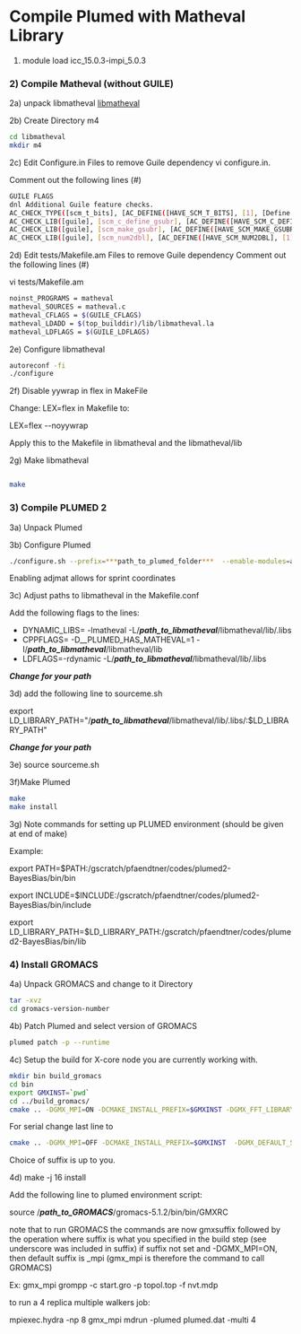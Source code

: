 # Compile Plumed with Matheval Library


1) module load icc_15.0.3-impi_5.0.3

### 2) Compile Matheval (without GUILE)
2a) unpack libmatheval
[libmatheval](http://hg.savannah.gnu.org/hgweb/libmatheval/)

2b) Create Directory m4
```bash
cd libmatheval
mkdir m4
```
2c) Edit Configure.in Files to remove Guile dependency
vi configure.in.

Comment out the following lines (#)

```bash
GUILE FLAGS
dnl Additional Guile feature checks.
AC_CHECK_TYPE([scm_t_bits], [AC_DEFINE([HAVE_SCM_T_BITS], [1], [Define to 1 if you have the `scm_t_bits` type.])], [], [#include <libguile.h>])
AC_CHECK_LIB([guile], [scm_c_define_gsubr], [AC_DEFINE([HAVE_SCM_C_DEFINE_GSUBR], [1], [Define to 1 if you have the `scm_c_define_gsubr` function.])], [], [$GUILE_LDFLAGS])
AC_CHECK_LIB([guile], [scm_make_gsubr], [AC_DEFINE([HAVE_SCM_MAKE_GSUBR], [1], [Define to 1 if you have the `scm_make_gsubr` function.])], [], [$GUILE_LDFLAGS])
AC_CHECK_LIB([guile], [scm_num2dbl], [AC_DEFINE([HAVE_SCM_NUM2DBL], [1], [Define to 1 if you have the `scm_num2dbl` function.])], [], [$GUILE_LDFLAGS])
 ```

2d) Edit tests/Makefile.am Files to remove Guile dependency
Comment out the following lines (#)

vi tests/Makefile.am

```bash
noinst_PROGRAMS = matheval
matheval_SOURCES = matheval.c
matheval_CFLAGS = $(GUILE_CFLAGS)
matheval_LDADD = $(top_builddir)/lib/libmatheval.la
matheval_LDFLAGS = $(GUILE_LDFLAGS)
```


2e) Configure libmatheval

```bash
autoreconf -fi
./configure
```
2f) Disable yywrap in flex in MakeFile

Change: LEX=flex  in Makefile to:

LEX=flex --noyywrap

Apply this to the Makefile in libmatheval and the libmatheval/lib

2g) Make libmatheval

```bash

make

```

### 3) Compile PLUMED 2

3a) Unpack Plumed

3b) Configure Plumed

```bash
./configure.sh --prefix=***path_to_plumed_folder***  --enable-modules=adjmat
```

Enabling adjmat allows for sprint coordinates

3c) Adjust paths to libmatheval in the Makefile.conf

Add the following flags to the lines:
- DYNAMIC_LIBS= -lmatheval -L/***path_to_libmatheval***/libmatheval/lib/.libs
- CPPFLAGS= -D__PLUMED_HAS_MATHEVAL=1 -I/***path_to_libmatheval***/libmatheval/lib
- LDFLAGS=-rdynamic -L/***path_to_libmatheval***/libmatheval/lib/.libs

***Change for your path***

3d) add the following line to sourceme.sh

export LD_LIBRARY_PATH="/***path_to_libmatheval***/libmatheval/lib/.libs/:$LD_LIBRARY_PATH"


***Change for your path***

3e) source sourceme.sh

3f)Make Plumed
```bash
make
make install
```
3g) Note commands for setting up PLUMED environment (should be given at end of make)

Example:

export PATH=$PATH:/gscratch/pfaendtner/codes/plumed2-BayesBias/bin/bin

export INCLUDE=$INCLUDE:/gscratch/pfaendtner/codes/plumed2-BayesBias/bin/include

export LD_LIBRARY_PATH=$LD_LIBRARY_PATH:/gscratch/pfaendtner/codes/plumed2-BayesBias/bin/lib
### 4) Install GROMACS

4a) Unpack GROMACS and change to it Directory
```bash
tar -xvz
cd gromacs-version-number
```
4b) Patch Plumed and select version of GROMACS
```bash
plumed patch -p --runtime
```

4c) Setup the build for X-core node you are currently working with.

```bash
mkdir bin build_gromacs
cd bin
export GMXINST=`pwd`
cd ../build_gromacs/
cmake .. -DGMX_MPI=ON -DCMAKE_INSTALL_PREFIX=$GMXINST -DGMX_FFT_LIBRARY=mkl
```
For serial change last line to
```bash
cmake .. -DGMX_MPI=OFF -DCMAKE_INSTALL_PREFIX=$GMXINST  -DGMX_DEFAULT_SUFFIX=OFF -DGMX_BINARY_SUFFIX=_serial -DGMX_LIBS_SUFFIX=_serial -DGMX_FFT_LIBRARY=mkl
```
Choice of suffix is up to you.

4d) make -j 16  install

Add the following line to plumed environment script:

source /***path_to_GROMACS***/gromacs-5.1.2/bin/bin/GMXRC

note that to run GROMACS the commands are now gmxsuffix followed by the operation
where suffix is what you specified in the build step (see underscore was included in suffix)
if suffix not set and -DGMX_MPI=ON, then default suffix is _mpi (gmx_mpi is therefore the command to call GROMACS)

Ex:
gmx_mpi grompp -c start.gro -p topol.top -f nvt.mdp

to run a 4 replica multiple walkers job:

mpiexec.hydra -np 8 gmx_mpi mdrun -plumed plumed.dat -multi 4
